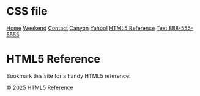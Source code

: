 # CSS file
 <!DOCTYPE html>
 <html lang="en">
 <head>
   <meta charset="UTF-8">
   <meta name="viewport" content="width=device-width, initial-scale=1.0">
   <title>HTML5 Reference</title>
   <link rel="stylesheet" href="wildflower.css" type="text/css" media="screen">
   <link rel="stylesheet" href="wildflowerprint.css" type="text/css" media="print">
 </head>
 <body>
   <nav>
     <a href="../index.html">Home</a>
     <a href="../events/weekend.html">Weekend</a>
     <a href="contact.html">Contact</a>
     <a href="rooms/canyon.html">Canyon</a>
     <a href="http://yahoo.com" target="_blank">Yahoo!</a>
     <a href="http://www.w3.org/TR/html-markup" target="_blank">HTML5 Reference</a>
     <a href="sms:888-555-5555">Text 888-555-5555</a>
   </nav>

   <div class="container">
     <h1>HTML5 Reference</h1>
     <p>Bookmark this site for a handy HTML5 reference.</p>
   </div>

   <footer>
     <p>&copy; 2025 HTML5 Reference</p>
   </footer>
 </body>
 </html>

